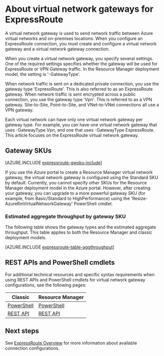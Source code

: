<properties 
   pageTitle="About ExpressRoute virtual network gateways| Microsoft Azure"
   description="Learn about virtual network gateways for ExpressRoute."
   services="expressroute"
   documentationCenter="na"
   authors="cherylmc"
   manager="carmonm"
   editor=""
   tags="azure-resource-manager, azure-service-management"/>
<tags 
   ms.service="expressroute"
   ms.devlang="na"
   ms.topic="article"
   ms.tgt_pltfrm="na"
   ms.workload="infrastructure-services"
   ms.date="09/20/2016"
   ms.author="cherylmc" />

# About virtual network gateways for ExpressRoute


A virtual network gateway is used to send network traffic between Azure virtual networks and on-premises locations. When you configure an ExpressRoute connection, you must create and configure a virtual network gateway and a virtual network gateway connection.

When you create a virtual network gateway, you specify several settings. One of the required settings specifies whether the gateway will be used for ExpressRoute or VPN Gateway traffic. In the Resource Manager deployment model, the setting is '-GatewayType'.

When network traffic is sent on a dedicated private connection, you use the gateway type 'ExpressRoute'. This is also referred to as an ExpressRoute gateway. When network traffic is sent encrypted across a public connection, you use the gateway type 'Vpn'. This is referred to as a VPN gateway. Site-to-Site, Point-to-Site, and VNet-to-VNet connections all use a VPN gateway. 

Each virtual network can have only one virtual network gateway per gateway type. For example, you can have one virtual network gateway that uses -GatewayType Vpn, and one that uses -GatewayType ExpressRoute. This article focuses on the ExpressRoute virtual network gateway.

## <a name="gwsku"></a>Gateway SKUs

[AZURE.INCLUDE [expressroute-gwsku-include](../../includes/expressroute-gwsku-include.md)]

If you use the Azure portal to create a Resource Manager virtual network gateway, the virtual network gateway is configured using the Standard SKU by default. Currently, you cannot specify other SKUs for the Resource Manager deployment model in the Azure portal. However, after creating your gateway, you can upgrade to a more powerful gateway SKU (for example, from Basic/Standard to HighPerformance) using the 'Resize-AzureRmVirtualNetworkGateway' PowerShell cmdlet.

###  <a name="aggthroughput"></a>Estimated aggregate throughput by gateway SKU


The following table shows the gateway types and the estimated aggregate throughput. This table applies to both the Resource Manager and classic deployment models.

[AZURE.INCLUDE [expressroute-table-aggthroughput](../../includes/expressroute-table-aggtput-include.md)] 


## <a name="resources"></a>REST APIs and PowerShell cmdlets

For additional technical resources and specific syntax requirements when using REST APIs and PowerShell cmdlets for virtual network gateway configurations, see the following pages:

|**Classic** | **Resource Manager**|
|-----|----|
|[PowerShell](https://msdn.microsoft.com/library/mt270335.aspx)|[PowerShell](https://msdn.microsoft.com/library/mt163510.aspx)|
|[REST API](https://msdn.microsoft.com/library/jj154113.aspx)|[REST API](https://msdn.microsoft.com/library/mt163859.aspx)|


## Next steps

See [ExpressRoute Overview](expressroute-introduction.md) for more information about available connection configurations. 







 
